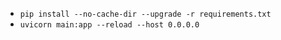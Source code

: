* ```pip install --no-cache-dir --upgrade -r requirements.txt```
* ```uvicorn main:app --reload --host 0.0.0.0```